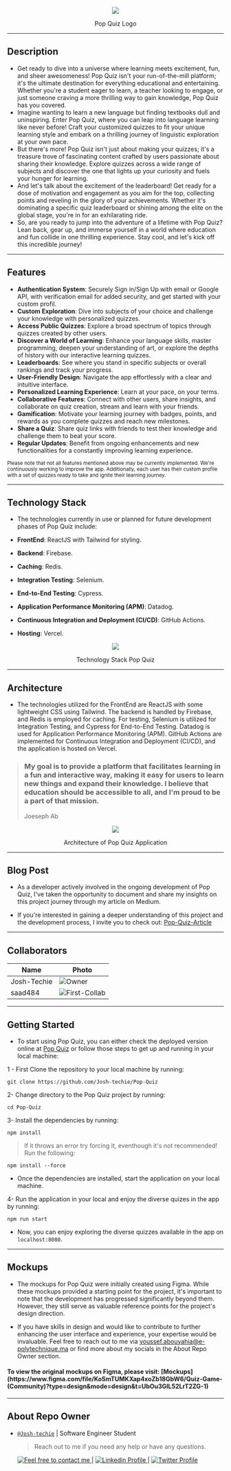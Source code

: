 <p align="center">
<img src ="https://www.notion.so/image/https%3A%2F%2Fprod-files-secure.s3.us-west-2.amazonaws.com%2F029a1497-45bd-4b48-af71-c2ab8a918091%2F90ef36c4-f606-4e7d-8443-17fe7a6d883a%2FLogo.png?table=block&id=076232fa-231d-41d1-a14f-12f5d45d4732&spaceId=029a1497-45bd-4b48-af71-c2ab8a918091&width=2000&userId=9d08c749-75eb-439d-ad10-2a83e114a53b&cache=v2">
</p>
<p align="center">
 Pop Quiz Logo
</p>

---

<h2>Description</h2>

- Get ready to dive into a universe where learning meets excitement, fun, and sheer awesomeness! Pop Quiz isn't your run-of-the-mill platform; it's the ultimate destination for everything educational and entertaining. Whether you're a student eager to learn, a teacher looking to engage, or just someone craving a more thrilling way to gain knowledge, Pop Quiz has you covered.
- Imagine wanting to learn a new language but finding textbooks dull and uninspiring. Enter Pop Quiz, where you can leap into language learning like never before! Craft your customized quizzes to fit your unique learning style and embark on a thrilling journey of linguistic exploration at your own pace.
- But there's more! Pop Quiz isn't just about making your quizzes; it's a treasure trove of fascinating content crafted by users passionate about sharing their knowledge. Explore quizzes across a wide range of subjects and discover the one that lights up your curiosity and fuels your hunger for learning.
- And let's talk about the excitement of the leaderboard! Get ready for a dose of motivation and engagement as you aim for the top, collecting points and reveling in the glory of your achievements. Whether it's dominating a specific quiz leaderboard or shining among the elite on the global stage, you're in for an exhilarating ride.
- So, are you ready to jump into the adventure of a lifetime with Pop Quiz? Lean back, gear up, and immerse yourself in a world where education and fun collide in one thrilling experience. Stay cool, and let's kick off this incredible journey!

---

<h2> Features </h2>

- **Authentication System**: Securely Sign in/Sign Up with email or Google API, with verification email for added security, and get started with your custom profil.
- **Custom Exploration**: Dive into subjects of your choice and challenge your knowledge with personalized quizzes.
- **Access Public Quizzes**: Explore a broad spectrum of topics through quizzes created by other users.
- **Discover a World of Learning**: Enhance your language skills, master programming, deepen your understanding of art, or explore the depths of history with our interactive learning quizzes.
- **Leaderboards**: See where you stand in specific subjects or overall rankings and track your progress.
- **User-Friendly Design**: Navigate the app effortlessly with a clear and intuitive interface.
- **Personalized Learning Experience**: Learn at your pace, on your terms.
- **Collaborative Features**: Connect with other users, share insights, and collaborate on quiz creation, stream and learn with your friends.
- **Gamification**: Motivate your learning journey with badges, points, and rewards as you complete quizzes and reach new milestones.
- **Share a Quiz**: Share quiz links with friends to test their knowledge and challenge them to beat your score.
- **Regular Updates**: Benefit from ongoing enhancements and new functionalities for a constantly improving learning experience.

<small> Please note that not all features mentioned above may be currently implemented. We're continuously working to improve the app. Additionally, each user has their custom profile with a set of quizzes ready to take and ignite their learning journey. </small>

---

<h2> Technology Stack</h2>

- The technologies currently in use or planned for future development phases of Pop Quiz include:

- **FrontEnd**: ReactJS with Tailwind for styling.
- **Backend**: Firebase.
- **Caching**: Redis.
- **Integration Testing**: Selenium.
- **End-to-End Testing**: Cypress.
- **Application Performance Monitoring (APM)**: Datadog.
- **Continuous Integration and Deployment (CI/CD)**: GitHub Actions.
- **Hosting**: Vercel.

<p align="center">
<img src ="https://www.notion.so/image/https%3A%2F%2Fprod-files-secure.s3.us-west-2.amazonaws.com%2F029a1497-45bd-4b48-af71-c2ab8a918091%2F85203b7e-8ec7-45c9-8746-f447c3a16e02%2FTechnologues-Stack-Pop-Quiz.png?table=block&id=6526f0d9-6089-4959-b66a-9df9da895d53&spaceId=029a1497-45bd-4b48-af71-c2ab8a918091&width=2000&userId=9d08c749-75eb-439d-ad10-2a83e114a53b&cache=v2">
<p align="center">
 Technology Stack Pop Quiz
</p>

---

<h2> Architecture </h2>

- The technologies utilized for the FrontEnd are ReactJS with some lightweight CSS using Tailwind. The backend is handled by Firebase, and Redis is employed for caching. For testing, Selenium is utilized for Integration Testing, and Cypress for End-to-End Testing. Datadog is used for Application Performance Monitoring (APM). GitHub Actions are implemented for Continuous Integration and Deployment (CI/CD), and the application is hosted on Vercel.

> <h3> My goal is to provide a platform that facilitates learning in a fun and interactive way, making it easy for users to learn new things and expand their knowledge. I believe that education should be accessible to all, and I'm proud to be a part of that mission. </h3> <p>Joeseph Ab</p>

<p align="center">
<img src ="https://www.notion.so/image/https%3A%2F%2Fprod-files-secure.s3.us-west-2.amazonaws.com%2F029a1497-45bd-4b48-af71-c2ab8a918091%2F6e0d2d3c-4e52-4238-9bd1-44a462105164%2FArchitecute-Pop-Quiz.svg?table=block&id=289d5d9a-0f6e-4a37-821b-aca67ff92c74&spaceId=029a1497-45bd-4b48-af71-c2ab8a918091&userId=9d08c749-75eb-439d-ad10-2a83e114a53b&cache=v2">
<p align="center">
 Architecture of Pop Quiz Application
</p>

---

<h2> Blog Post</h2>

- As a developer actively involved in the ongoing development of Pop Quiz, I've taken the opportunity to document and share my insights on this project journey through my article on Medium.

- If you're interested in gaining a deeper understanding of this project and the development process, I invite you to check out: [Pop-Quiz-Article](https://medium.com/@Joe-seph)

---

## Collaborators

| Name        | Photo                                                                                                           |
| ----------- | --------------------------------------------------------------------------------------------------------------- |
| Josh-Techie | ![Owner](https://avatars.githubusercontent.com/u/95583855?s=400&u=8bfc3a54ebda84af0684a79b4085486e7adff237&v=4) |
| saad484     | ![First-Collab](https://avatars.githubusercontent.com/u/77203662?v=4)                                           |

---

<h2>  Getting Started</h2>

- To start using Pop Quiz, you can either check the deployed version online at [Pop Quiz](https://pop-quiz-five.vercel.app/) or follow those steps to get up and running in your local machine:

1 - First Clone the repository to your local machine by running:

```
git clone https://github.com/Josh-techie/Pop-Quiz
```

2- Change directory to the Pop Quiz project by running:

```
cd Pop-Quiz
```

3- Install the dependencies by running:

```
npm install
```

> If it throws an error try forcing it, eventhough it's not recommended! Run the following:

```
npm install --force
```

- Once the dependencies are installed, start the application on your local machine.

4- Run the application in your local and enjoy the diverse quizes in the app by running:

```
npm run start
```

- Now, you can enjoy exploring the diverse quizzes available in the app on `localhost:8080`.

---

<h2> Mockups </h2>

- The mockups for Pop Quiz were initially created using Figma. While these mockups provided a starting point for the project, it's important to note that the development has progressed significantly beyond them. However, they still serve as valuable reference points for the project's design direction.

- If you have skills in design and would like to contribute to further enhancing the user interface and experience, your expertise would be invaluable. Feel free to reach out to me via [youssef.abouyahia@e-polytechnique.ma](mailto:youssef.abouyahia@e-polytechnique.ma) or find more about my socials in the About Repo Owner section.

<h4> To view the original mockups on Figma, please visit: [Mockups](https://www.figma.com/file/KoSmTUMKXap4xoZb18GbW6/Quiz-Game-(Community)?type=design&mode=design&t=UbOu3GlL52LrT2ZG-1) </h4>

---

<h2> About Repo Owner </h2>

- [`@Josh-techie`]() | Software Engineer Student

  > Reach out to me if you need any help or have any questions.

  <a href="mailto:youssef.abouyahia@e-polytechnique.ma">
  	<img alt="Feel free to contact me" src="https://img.shields.io/badge/-Ask_me_anything-blue?style=flat&logo=Gmail&logoColor=white&link=mailto:youssef.abouyahia@e-polytechnique.ma&color=3d85c6" />
  </a>
  <span> | </span>
    <a href="https://www.linkedin.com/in/youssef-abouyahia/">
        <img alt="Linkedin Profile" src="https://img.shields.io/badge/-Linkedin-0072b1?style=flat&logo=Linkedin&logoColor=white&link=https://www.linkedin.com/in/youssef-abouyahia/" />
    </a>
    <span> | </span>
    <a href="https://twitter.com/JoesephAb">
        <img alt="Twitter Profile" src="https://img.shields.io/badge/-Twitter-0072b1?style=flat&logo=Twitter&logoColor=white&link=https://twitter.com/JoesephAb&color=1DA1F2" />
    </a>
